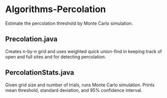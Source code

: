 # Algorithms-Percolation

Estimate the percolation threshold by Monte Carlo simulation.

## Precolation.java
Creates n-by-n grid and uses weighted quick union-find in keeping track of open and full sites and for detecting percolation.

## PercolationStats.java
Given grid size and number of trials, runs Monte Carlo simulation. Prints mean threshold, standard deviation,
and 95% confidence interval.
